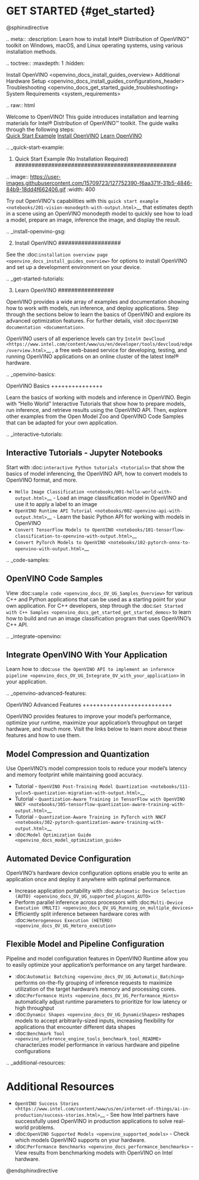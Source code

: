 # GET STARTED {#get_started}

@sphinxdirective

.. meta::
   :description: Learn how to install Intel® Distribution of OpenVINO™ toolkit 
                 on Windows, macOS, and Linux operating systems, using various 
                 installation methods.

.. toctree::
   :maxdepth: 1
   :hidden:

   Install OpenVINO <openvino_docs_install_guides_overview>
   Additional Hardware Setup <openvino_docs_install_guides_configurations_header>
   Troubleshooting <openvino_docs_get_started_guide_troubleshooting>
   System Requirements <system_requirements>


.. raw:: html

   <link rel="stylesheet" type="text/css" href="_static/css/getstarted_style.css">

   <p id="GSG_introtext">Welcome to OpenVINO! This guide introduces installation and learning materials for Intel® Distribution of OpenVINO™ toolkit. The guide walks through the following steps:<br />
     <a href="notebooks/201-vision-monodepth-with-output.html" >Quick Start Example</a>
     <a href="openvino_docs_install_guides_overview.html" >Install OpenVINO</a>
     <a href="#learn-openvino" >Learn OpenVINO</a>
   </p>
   <div style="clear:both;"> </div> 

.. _quick-start-example:

1. Quick Start Example (No Installation Required)
#################################################

.. image:: https://user-images.githubusercontent.com/15709723/127752390-f6aa371f-31b5-4846-84b9-18dd4f662406.gif
   :width: 400

Try out OpenVINO's capabilities with this `quick start example <notebooks/201-vision-monodepth-with-output.html>`__ that estimates depth in a scene using an OpenVINO monodepth model to quickly see how to load a model, prepare an image, inference the image, and display the result.

.. _install-openvino-gsg:

2. Install OpenVINO
###################
   
See the :doc:`installation overview page <openvino_docs_install_guides_overview>` for options to install OpenVINO and set up a development environment on your device.
   
.. _get-started-tutorials:

3. Learn OpenVINO
#################
   
OpenVINO provides a wide array of examples and documentation showing how to work with models, run inference, and deploy applications. Step through the sections below to learn the basics of OpenVINO and explore its advanced optimization features. For further details, visit :doc:`OpenVINO documentation <documentation>`.
   
OpenVINO users of all experience levels can try `Intel® DevCloud <https://www.intel.com/content/www/us/en/developer/tools/devcloud/edge/overview.html>`__ , a free web-based service for developing, testing, and running OpenVINO applications on an online cluster of the latest Intel® hardware.

.. _openvino-basics:

OpenVINO Basics
+++++++++++++++

Learn the basics of working with models and inference in OpenVINO. Begin with “Hello World” Interactive Tutorials that show how to prepare models, run inference, and retrieve results using the OpenVINO API. Then, explore other examples from the Open Model Zoo and OpenVINO Code Samples that can be adapted for your own application.
   
.. _interactive-tutorials:

Interactive Tutorials - Jupyter Notebooks
-----------------------------------------

Start with :doc:`interactive Python tutorials <tutorials>` that show the basics of model inferencing, the OpenVINO API, how to convert models to OpenVINO format, and more.

* `Hello Image Classification <notebooks/001-hello-world-with-output.html>`__ - Load an image classification model in OpenVINO and use it to apply a label to an image
* `OpenVINO Runtime API Tutorial <notebooks/002-openvino-api-with-output.html>`__ - Learn the basic Python API for working with models in OpenVINO
* `Convert TensorFlow Models to OpenVINO <notebooks/101-tensorflow-classification-to-openvino-with-output.html>`__
* `Convert PyTorch Models to OpenVINO <notebooks/102-pytorch-onnx-to-openvino-with-output.html>`__

.. _code-samples:

OpenVINO Code Samples
---------------------

View :doc:`sample code <openvino_docs_OV_UG_Samples_Overview>` for various C++ and Python applications that can be used as a starting point for your own application. For C++ developers, step through the :doc:`Get Started with C++ Samples <openvino_docs_get_started_get_started_demos>` to learn how to build and run an image classification program that uses OpenVINO’s C++ API.
      
.. _integrate-openvino:

Integrate OpenVINO With Your Application
----------------------------------------

Learn how to :doc:`use the OpenVINO API to implement an inference pipeline <openvino_docs_OV_UG_Integrate_OV_with_your_application>` in your application.

.. _openvino-advanced-features:

OpenVINO Advanced Features
++++++++++++++++++++++++++

OpenVINO provides features to improve your model’s performance, optimize your runtime, maximize your application’s throughput on target hardware, and much more. Visit the links below to learn more about these features and how to use them.

Model Compression and Quantization
----------------------------------

Use OpenVINO’s model compression tools to reduce your model’s latency and memory footprint while maintaining good accuracy.

* Tutorial - `OpenVINO Post-Training Model Quantization <notebooks/111-yolov5-quantization-migration-with-output.html>`__
* Tutorial - `Quantization-Aware Training in TensorFlow with OpenVINO NNCF <notebooks/305-tensorflow-quantization-aware-training-with-output.html>`__
* Tutorial - `Quantization-Aware Training in PyTorch with NNCF <notebooks/302-pytorch-quantization-aware-training-with-output.html>`__
* :doc:`Model Optimization Guide <openvino_docs_model_optimization_guide>`

Automated Device Configuration
------------------------------

OpenVINO’s hardware device configuration options enable you to write an application once and deploy it anywhere with optimal performance.

* Increase application portability with :doc:`Automatic Device Selection (AUTO) <openvino_docs_OV_UG_supported_plugins_AUTO>`
* Perform parallel inference across processors with :doc:`Multi-Device Execution (MULTI) <openvino_docs_OV_UG_Running_on_multiple_devices>`
* Efficiently split inference between hardware cores with :doc:`Heterogeneous Execution (HETERO) <openvino_docs_OV_UG_Hetero_execution>`

Flexible Model and Pipeline Configuration
-----------------------------------------

Pipeline and model configuration features in OpenVINO Runtime allow you to easily optimize your application’s performance on any target hardware.

* :doc:`Automatic Batching <openvino_docs_OV_UG_Automatic_Batching>` performs on-the-fly grouping of inference requests to maximize utilization of the target hardware’s memory and processing cores.
* :doc:`Performance Hints <openvino_docs_OV_UG_Performance_Hints>` automatically adjust runtime parameters to prioritize for low latency or high throughput
* :doc:`Dynamic Shapes <openvino_docs_OV_UG_DynamicShapes>` reshapes models to accept arbitrarily-sized inputs, increasing flexibility for applications that encounter different data shapes
* :doc:`Benchmark Tool <openvino_inference_engine_tools_benchmark_tool_README>` characterizes model performance in various hardware and pipeline configurations
   
.. _additional-resources:

Additional Resources
====================

* `OpenVINO Success Stories <https://www.intel.com/content/www/us/en/internet-of-things/ai-in-production/success-stories.html>`__ - See how Intel partners have successfully used OpenVINO in production applications to solve real-world problems.
* :doc:`OpenVINO Supported Models <openvino_supported_models>` - Check which models OpenVINO supports on your hardware.
* :doc:`Performance Benchmarks <openvino_docs_performance_benchmarks>` - View results from benchmarking models with OpenVINO on Intel hardware.

@endsphinxdirective
